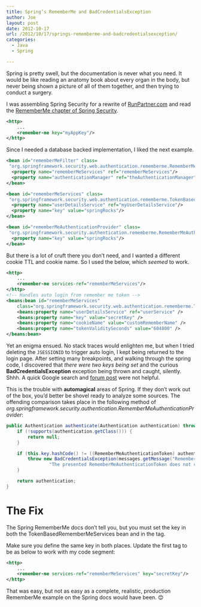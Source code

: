 ```yaml
---
title: Spring’s RememberMe and BadCredentialsException
author: Joe
layout: post
date: 2012-10-17
url: /2012/10/17/springs-rememberme-and-badcredentialsexception/
categories:
  - Java
  - Spring

---
```

Spring is pretty swell, but the documentation is never what you need. It would be like reading an anatomy book about every organ in the body, but never being shown a picture of all of them together, and then trying to conduct a surgery.

I was assembling Spring Security for a rewrite of [RunPartner.com](http://www.runpartner.com) and read the <a title="Read more" href="http://static.springsource.org/spring-security/site/docs/3.0.x/reference/remember-me.html" target="_blank">RememberMe chapter of Spring Security</a>.

```xml
<http>
    ...
    <remember-me key="myAppKey"/>
</http>
```

Since I needed a database backed implementation, I liked the next example.

```xml
<bean id="rememberMeFilter" class=
 "org.springframework.security.web.authentication.rememberme.RememberMeAuthenticationFilter">
  <property name="rememberMeServices" ref="rememberMeServices"/>
  <property name="authenticationManager" ref="theAuthenticationManager" />
</bean>

<bean id="rememberMeServices" class=
 "org.springframework.security.web.authentication.rememberme.TokenBasedRememberMeServices">
  <property name="userDetailsService" ref="myUserDetailsService"/>
  <property name="key" value="springRocks"/>
</bean>

<bean id="rememberMeAuthenticationProvider" class=
 "org.springframework.security.authentication.rememberme.RememberMeAuthenticationProvider">
  <property name="key" value="springRocks"/>
</bean>
```

But there is a lot of cruft there you don&#8217;t need, and I wanted a different cookie TTL and cookie name. So I used the below, which _seemed_ to work.

```xml
<http>
    ...
    <remember-me services-ref="rememberMeServices"/>
</http>
<!-- Handles auto login from remember me token -->
<beans:bean id="rememberMeServices"
    class="org.springframework.security.web.authentication.rememberme.TokenBasedRememberMeServices">
    <beans:property name="userDetailsService" ref="userService" />
    <beans:property name="key" value="secretKey" />
    <beans:property name="cookieName" value="customRememberName" />
    <beans:property name="tokenValiditySeconds" value="604800" />
</beans:bean>
```

Yet an enigma ensued. No stack traces would enlighten me, but when I tried deleting the `JSESSIONID` to trigger auto login, I kept being returned to the login page. After setting many breakpoints, and walking through the spring code, I discovered that _there were two keys being set_ and the curious **BadCredentialsException** exception being thrown and caught, silently. Shhh. A quick Google search and <a href="http://forum.springsource.org/showthread.php?76606-might-Remember-Me-bug-for-rememver-user-and-concurrent-session/page2" target="_blank">forum post</a> were not helpful.

This is the trouble with **automagical** areas of Spring. If they don&#8217;t work out of the box, you&#8217;d better be shovel ready to analyze some sources. The offending comparison takes place in the following method of _org.springframework.security.authentication.RememberMeAuthenticationProvider_:

```java
public Authentication authenticate(Authentication authentication) throws AuthenticationException {
    if (!supports(authentication.getClass())) {
        return null;
    }

    if (this.key.hashCode() != ((RememberMeAuthenticationToken) authentication).getKeyHash()) {
        throw new BadCredentialsException(messages.getMessage("RememberMeAuthenticationProvider.incorrectKey",
                "The presented RememberMeAuthenticationToken does not contain the expected key"));
    }

    return authentication;
}
```

# The Fix

The Spring RememberMe docs don&#8217;t tell you, but you must set the key in both the TokenBasedRememberMeServices bean and in the tag.

Make sure you define the same key in both places. Update the first tag to be as below to work with my code segment:

```xml
<http>
    ...
    <remember-me services-ref="rememberMeServices" key="secretKey"/>
</http>
```

That was easy, but not as easy as a complete, realistic, production RememberMe example on the Spring docs would have been. 😊